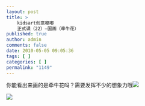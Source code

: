 ```yaml
---
layout: post
title: >
    kidsart创意嘟嘟
    正式课（22）—国画（牵牛花）
published: true
author: admin
comments: false
date: 2010-05-05 09:05:36
tags: [ ]
categories: [ ]
permalink: "1149"
---
```

你能看出来画的是牵牛花吗？需要发挥不少的想象力哦![][1]


  


![][2]

 [1]: http://xujianian.com/jx/blog/images/emot/face2.gif
 [2]: http://xujianian.com/jx/blog/UploadFiles/2010-5/55798122.jpg